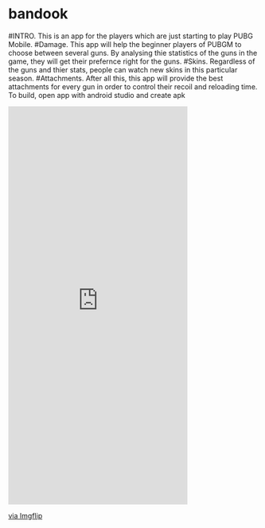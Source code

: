 # bandook
#INTRO. This is an app for the players which are just starting to play PUBG Mobile.
#Damage. This app will help the beginner players of PUBGM to choose between several guns. By analysing thie statistics of the guns in the game, they will get their prefernce right for the guns.
#Skins. Regardless of the guns and thier stats, people can watch new skins in this particular season.
#Attachments. After all this, this app will provide the best attachments for every gun in order to control their recoil and reloading time.
To build, open app with android studio and create apk
<div style="width:360px;max-width:100%;"><div style="height:0;padding-bottom:222.22%;position:relative;"><iframe width="360" height="800" style="position:absolute;top:0;left:0;width:100%;height:100%;" frameBorder="0" src="https://imgflip.com/embed/483lnf"></iframe></div><p><a href="https://imgflip.com/gif/483lnf">via Imgflip</a></p></div>
